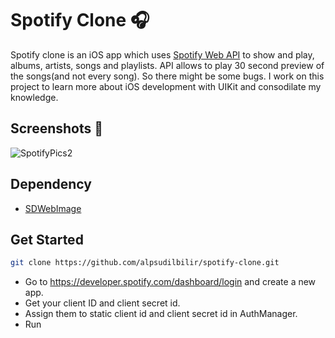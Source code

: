 # Spotify Clone 🎧
Spotify clone is an iOS app which uses [Spotify Web API](https://developer.spotify.com/documentation/web-api/) to show and play, albums, artists, songs and playlists.
API allows to play 30 second preview of the songs(and not every song). So there might be some bugs. I work on this project to learn more about iOS development with UIKit and consodilate my knowledge.


## Screenshots 📱
![SpotifyPics2](https://user-images.githubusercontent.com/87194129/187710979-41c85abc-6914-4e83-84e3-a1bef6dfa147.png)

## Dependency
- [SDWebImage](https://github.com/SDWebImage/SDWebImage)

## Get Started
```bash
git clone https://github.com/alpsudilbilir/spotify-clone.git
```
 - Go to https://developer.spotify.com/dashboard/login and create a new app.
 - Get your client ID and client secret id.
 - Assign them to static client id and client secret id in AuthManager.
 - Run

